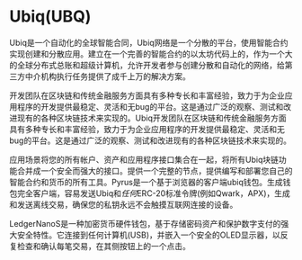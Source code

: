# 

# Ubiq(UBQ)

Ubiq是一个自动化的全球智能合同，Ubiq网络是一个分散的平台，使用智能合约实现创建和分散应用。建立在一个完善的智能合约的以太坊代码上的，作为一个大的全球分布式总账和超级计算机，允许开发者参与创建分散和自动化的网络，给第三方中介机构执行任务提供了成千上万的解决方案。

开发团队在区块链和传统金融服务方面具有多种专长和丰富经验，致力于为企业应用程序的开发提供最稳定、灵活和无bug的平台。这是通过广泛的观察、测试和改进现有的各种区块链技术来实现的。Ubiq开发团队在区块链和传统金融服务方面具有多种专长和丰富经验，致力于为企业应用程序的开发提供最稳定、灵活和无bug的平台。这是通过广泛的观察、测试和改进现有的各种区块链技术来实现的。

应用场景将您的所有帐户、资产和应用程序接口集合在一起，将所有Ubiq块链功能合并成一个安全而强大的接口。提供一个完整的节点，提供编写和部署您自己的智能合约和货币的所有工具。Pyrus是一个基于浏览器的客户端ubiq钱包。生成钱包完全客户端，容易发送Ubiq和*任何*ERC-20标准令牌(例如Qwark，APX)，生成和发送离线交易，确保您的私钥永远不会触摸互联网连接的设备。

LedgerNanoS是一种加密货币硬件钱包，基于存储密码资产和保护数字支付的强大安全特性。它连接到任何计算机(USB)，并嵌入一个安全的OLED显示器，以反复检查和确认每笔交易，在其侧按钮上的一个点击。

